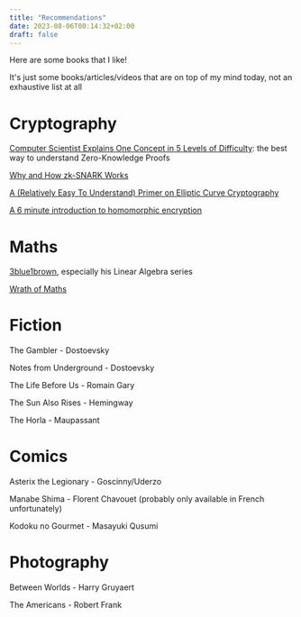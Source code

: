```yaml
---
title: "Recommendations"
date: 2023-08-06T00:14:32+02:00
draft: false
---
```


Here are some books that I like!

It's just some books/articles/videos that are on top of my mind today, not an exhaustive list at all

# Cryptography

[Computer Scientist Explains One Concept in 5 Levels of Difficulty](https://www.youtube.com/watch?v=fOGdb1CTu5c): the best way to understand Zero-Knowledge Proofs

[Why and How zk-SNARK Works](https://arxiv.org/abs/1906.07221)

[A (Relatively Easy To Understand) Primer on Elliptic Curve Cryptography](https://blog.cloudflare.com/a-relatively-easy-to-understand-primer-on-elliptic-curve-cryptography/)

[A 6 minute introduction to homomorphic encryption](https://www.zama.ai/introduction-to-homomorphic-encryption)

# Maths

[3blue1brown](https://www.youtube.com/@3blue1brown), especially his Linear Algebra series

[Wrath of Maths](https://www.youtube.com/@WrathofMath)

# Fiction

The Gambler - Dostoevsky

Notes from Underground - Dostoevsky

The Life Before Us - Romain Gary

The Sun Also Rises - Hemingway

The Horla - Maupassant

# Comics
Asterix the Legionary - Goscinny/Uderzo

Manabe Shima - Florent Chavouet (probably only available in French unfortunately)

Kodoku no Gourmet - Masayuki Qusumi

# Photography

Between Worlds - Harry Gruyaert

The Americans - Robert Frank
